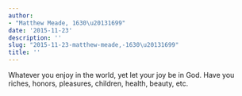 ```yaml
---
author:
- "Matthew Meade, 1630\u20131699"
date: '2015-11-23'
description: ''
slug: "2015-11-23-matthew-meade,-1630\u20131699"
title: ''
---
```

Whatever you enjoy in the world, yet let your joy be in God. Have you riches, honors, pleasures, children, health, beauty, etc.



